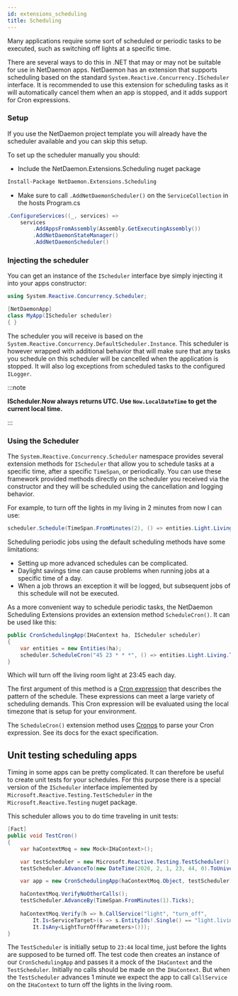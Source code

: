 ```yaml
---
id: extensions_scheduling
title: Scheduling
---
```


Many applications require some sort of scheduled or periodic tasks to be executed, such as switching off lights at a specific time.

There are several ways to do this in .NET that may or may not be suitable for use in NetDaemon apps. NetDaemon has an extension that supports scheduling based on the standard `System.Reactive.Concurrency.IScheduler` interface. It is recommended to use this extension for scheduling tasks as it will automatically cancel them when an app is stopped, and it adds support for Cron expressions.

### Setup

If you use the NetDaemon project template you will already have the scheduler available and you can skip this setup.

To set up the scheduler manually you should:

* Include the NetDaemon.Extensions.Scheduling nuget package

```ps
Install-Package NetDaemon.Extensions.Scheduling 
```

* Make sure to call `.AddNetDaemonScheduler()` on the `ServiceCollection` in the hosts Program.cs

```csharp
.ConfigureServices((_, services) =>
    services
        .AddAppsFromAssembly(Assembly.GetExecutingAssembly())
        .AddNetDaemonStateManager()
        .AddNetDaemonScheduler()
```

### Injecting the scheduler

You can get an instance of the `IScheduler` interface bye simply injecting it into your apps constructor:

```csharp
using System.Reactive.Concurrency.Scheduler; 

[NetDaemonApp]
class MyApp(IScheduler scheduler)
{ }
```

The scheduler you will receive is based on the `System.Reactive.Concurrency.DefaultScheduler.Instance`. This scheduler is however wrapped with additional behavior that will make sure that any tasks you schedule on this scheduler will be cancelled when the application is stopped. It will also log exceptions from scheduled tasks to the configured `ILogger`.

:::note

__IScheduler.Now always returns UTC. Use `Now.LocalDateTime` to get the current local time.__

:::

### Using the Scheduler

The `System.Reactive.Concurrency.Scheduler` namespace provides several extension methods for `IScheduler` that allow you to schedule tasks at a specific time, after a specific `TimeSpan`, or periodically. You can use these framework provided methods directly on the scheduler you received via the constructor and they will be scheduled using the cancellation and logging behavior.

For example, to turn off the lights in my living in 2 minutes from now I can use:

```csharp
scheduler.Schedule(TimeSpan.FromMinutes(2), () => entities.Light.Living.TurnOff());
```

Scheduling periodic jobs using the default scheduling methods have some limitations:

* Setting up more advanced schedules can be complicated.
* Daylight savings time can cause problems when running jobs at a specific time of a day.
* When a job throws an exception it will be logged, but subsequent jobs of this schedule will not be executed.

As a more convenient way to schedule periodic tasks, the NetDaemon Scheduling Extensions provides an extension method `ScheduleCron()`. It can be used like this:

```csharp
public CronSchedulingApp(IHaContext ha, IScheduler scheduler)
{
    var entities = new Entities(ha); 
    scheduler.ScheduleCron("45 23 * * *", () => entities.Light.Living.TurnOff());
}
```

Which will turn off the living room light at 23:45 each day.

The first argument of this method is a [Cron expression](https://en.wikipedia.org/wiki/Cron) that describes the pattern of the schedule. These expressions can meet a large variety of scheduling demands. This Cron expression will be evaluated using the local timezone that is setup for your environment.

The `ScheduleCron()` extension method uses [Cronos](https://github.com/HangfireIO/Cronos) to parse your Cron expression. See its docs for the exact specification.

## Unit testing scheduling apps

Timing in some apps can be pretty complicated. It can therefore be useful to create unit tests for your schedules. For this purpose there is a special version of the `IScheduler` interface implemented by `Microsoft.Reactive.Testing.TestScheduler` in the `Microsoft.Reactive.Testing` nuget package.

This scheduler allows you to do time traveling in unit tests:

```csharp
[Fact]
public void TestCron()
{
    var haContextMoq = new Mock<IHaContext>();

    var testScheduler = new Microsoft.Reactive.Testing.TestScheduler();
    testScheduler.AdvanceTo(new DateTime(2020, 2, 1, 23, 44, 0).ToUniversalTime().Ticks);

    var app = new CronSchedulingApp(haContextMoq.Object, testScheduler);

    haContextMoq.VerifyNoOtherCalls();
    testScheduler.AdvanceBy(TimeSpan.FromMinutes(1).Ticks);
    
    haContextMoq.Verify(h => h.CallService("light", "turn_off",
        It.Is<ServiceTarget>(s => s.EntityIds!.Single() == "light.living"),
        It.IsAny<LightTurnOffParameters>()));
}
```

The `TestScheduler` is initially setup to `23:44` local time, just before the lights are supposed to be turned off. The test code then creates an instance of our `CronSchedulingApp` and passes it a mock of the `IHaContext` and the `TestScheduler`. Initially no calls should be made on the `IHaContext`. But when the `TestScheduler` advances 1 minute we expect the app to call `CallService` on the `IHaContext` to turn off the lights in the living room.
